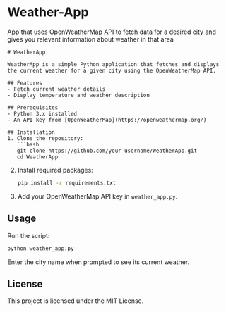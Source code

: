 # Weather-App
App that uses OpenWeatherMap API to fetch data for a desired city and gives you relevant information about weather in that area
```
# WeatherApp

WeatherApp is a simple Python application that fetches and displays the current weather for a given city using the OpenWeatherMap API.

## Features
- Fetch current weather details
- Display temperature and weather description

## Prerequisites
- Python 3.x installed
- An API key from [OpenWeatherMap](https://openweathermap.org/)

## Installation
1. Clone the repository:
   ```bash
   git clone https://github.com/your-username/WeatherApp.git
   cd WeatherApp
   ```

2. Install required packages:
   ```bash
   pip install -r requirements.txt
   ```

3. Add your OpenWeatherMap API key in `weather_app.py`.

## Usage
Run the script:
```bash
python weather_app.py
```
Enter the city name when prompted to see its current weather.

## License
This project is licensed under the MIT License.
```
